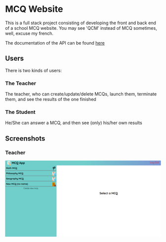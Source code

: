 # MCQ Website

This is a full stack project consisting of developing the front and back end of a school MCQ website.
You may see 'QCM' instead of MCQ sometimes, well, excuse my french.

The documentation of the API can be found [here](https://nelson888.github.io/qcm-app/)


## Users
There is two kinds of users:

### The Teacher
The teacher, who can create/update/delete MCQs, launch them, terminate them, and see the results of the one finished

### The Student
He/She can answer a MCQ, and then see (only) his/her own results


## Screenshots

### Teacher

![screen 1](https://raw.githubusercontent.com/nelson888/qcm-app/master/screenshots/screen1.png)

